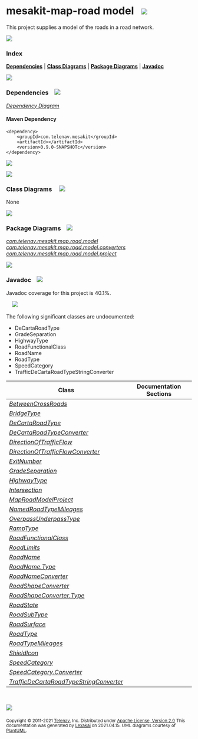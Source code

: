 # mesakit-map-road model &nbsp;&nbsp;![](https://www.kivakit.org/images/gears-40.png)

This project supplies a model of the roads in a road network.

![](https://www.kivakit.org/images/horizontal-line.png)

### Index



[**Dependencies**](#dependencies) | [**Class Diagrams**](#class-diagrams) | [**Package Diagrams**](#package-diagrams) | [**Javadoc**](#javadoc)

![](https://www.kivakit.org/images/horizontal-line.png)

### Dependencies <a name="dependencies"></a> &nbsp;&nbsp; ![](https://www.kivakit.org/images/dependencies-40.png)

[*Dependency Diagram*](documentation/diagrams/dependencies.svg)

#### Maven Dependency

    <dependency>
        <groupId>com.telenav.mesakit</groupId>
        <artifactId></artifactId>
        <version>0.9.0-SNAPSHOTc</version>
    </dependency>

![](https://www.kivakit.org/images/short-horizontal-line.png)

[//]: # (start-user-text)



[//]: # (end-user-text)

![](https://www.kivakit.org/images/short-horizontal-line.png)

### Class Diagrams <a name="class-diagrams"></a> &nbsp; &nbsp; ![](https://www.kivakit.org/images/diagram-48.png)

None

![](https://www.kivakit.org/images/short-horizontal-line.png)

### Package Diagrams <a name="package-diagrams"></a> &nbsp;&nbsp; ![](https://www.kivakit.org/images/box-40.png)

[*com.telenav.mesakit.map.road.model*](documentation/diagrams/com.telenav.mesakit.map.road.model.svg)
[*com.telenav.mesakit.map.road.model.converters*](documentation/diagrams/com.telenav.mesakit.map.road.model.converters.svg)
[*com.telenav.mesakit.map.road.model.project*](documentation/diagrams/com.telenav.mesakit.map.road.model.project.svg)

![](https://www.kivakit.org/images/short-horizontal-line.png)

### Javadoc <a name="javadoc"></a> &nbsp;&nbsp; ![](https://www.kivakit.org/images/books-40.png)

Javadoc coverage for this project is 40.1%.

&nbsp; &nbsp;  ![](https://www.kivakit.org/images/meter-40-12.png)

The following significant classes are undocumented:

- DeCartaRoadType
- GradeSeparation
- HighwayType
- RoadFunctionalClass
- RoadName
- RoadType
- SpeedCategory
- TrafficDeCartaRoadTypeStringConverter

| Class | Documentation Sections |
|---|---|
| [*BetweenCrossRoads*](https://telenav.github.io/mesakit-data/javadoc/mesakit.map.road.model/com/telenav/mesakit/map/road/model/BetweenCrossRoads.html) |  |
| [*BridgeType*](https://telenav.github.io/mesakit-data/javadoc/mesakit.map.road.model/com/telenav/mesakit/map/road/model/BridgeType.html) |  |
| [*DeCartaRoadType*](https://telenav.github.io/mesakit-data/javadoc/mesakit.map.road.model/com/telenav/mesakit/map/road/model/DeCartaRoadType.html) |  |
| [*DeCartaRoadTypeConverter*](https://telenav.github.io/mesakit-data/javadoc/mesakit.map.road.model/com/telenav/mesakit/map/road/model/converters/DeCartaRoadTypeConverter.html) |  |
| [*DirectionOfTrafficFlow*](https://telenav.github.io/mesakit-data/javadoc/mesakit.map.road.model/com/telenav/mesakit/map/road/model/DirectionOfTrafficFlow.html) |  |
| [*DirectionOfTrafficFlowConverter*](https://telenav.github.io/mesakit-data/javadoc/mesakit.map.road.model/com/telenav/mesakit/map/road/model/converters/DirectionOfTrafficFlowConverter.html) |  |
| [*ExitNumber*](https://telenav.github.io/mesakit-data/javadoc/mesakit.map.road.model/com/telenav/mesakit/map/road/model/ExitNumber.html) |  |
| [*GradeSeparation*](https://telenav.github.io/mesakit-data/javadoc/mesakit.map.road.model/com/telenav/mesakit/map/road/model/GradeSeparation.html) |  |
| [*HighwayType*](https://telenav.github.io/mesakit-data/javadoc/mesakit.map.road.model/com/telenav/mesakit/map/road/model/HighwayType.html) |  |
| [*Intersection*](https://telenav.github.io/mesakit-data/javadoc/mesakit.map.road.model/com/telenav/mesakit/map/road/model/Intersection.html) |  |
| [*MapRoadModelProject*](https://telenav.github.io/mesakit-data/javadoc/mesakit.map.road.model/com/telenav/mesakit/map/road/model/project/MapRoadModelProject.html) |  |
| [*NamedRoadTypeMileages*](https://telenav.github.io/mesakit-data/javadoc/mesakit.map.road.model/com/telenav/mesakit/map/road/model/NamedRoadTypeMileages.html) |  |
| [*OverpassUnderpassType*](https://telenav.github.io/mesakit-data/javadoc/mesakit.map.road.model/com/telenav/mesakit/map/road/model/OverpassUnderpassType.html) |  |
| [*RampType*](https://telenav.github.io/mesakit-data/javadoc/mesakit.map.road.model/com/telenav/mesakit/map/road/model/RampType.html) |  |
| [*RoadFunctionalClass*](https://telenav.github.io/mesakit-data/javadoc/mesakit.map.road.model/com/telenav/mesakit/map/road/model/RoadFunctionalClass.html) |  |
| [*RoadLimits*](https://telenav.github.io/mesakit-data/javadoc/mesakit.map.road.model/com/telenav/mesakit/map/road/model/RoadLimits.html) |  |
| [*RoadName*](https://telenav.github.io/mesakit-data/javadoc/mesakit.map.road.model/com/telenav/mesakit/map/road/model/RoadName.html) |  |
| [*RoadName.Type*](https://telenav.github.io/mesakit-data/javadoc/mesakit.map.road.model/com/telenav/mesakit/map/road/model/RoadName.Type.html) |  |
| [*RoadNameConverter*](https://telenav.github.io/mesakit-data/javadoc/mesakit.map.road.model/com/telenav/mesakit/map/road/model/converters/RoadNameConverter.html) |  |
| [*RoadShapeConverter*](https://telenav.github.io/mesakit-data/javadoc/mesakit.map.road.model/com/telenav/mesakit/map/road/model/converters/RoadShapeConverter.html) |  |
| [*RoadShapeConverter.Type*](https://telenav.github.io/mesakit-data/javadoc/mesakit.map.road.model/com/telenav/mesakit/map/road/model/converters/RoadShapeConverter.Type.html) |  |
| [*RoadState*](https://telenav.github.io/mesakit-data/javadoc/mesakit.map.road.model/com/telenav/mesakit/map/road/model/RoadState.html) |  |
| [*RoadSubType*](https://telenav.github.io/mesakit-data/javadoc/mesakit.map.road.model/com/telenav/mesakit/map/road/model/RoadSubType.html) |  |
| [*RoadSurface*](https://telenav.github.io/mesakit-data/javadoc/mesakit.map.road.model/com/telenav/mesakit/map/road/model/RoadSurface.html) |  |
| [*RoadType*](https://telenav.github.io/mesakit-data/javadoc/mesakit.map.road.model/com/telenav/mesakit/map/road/model/RoadType.html) |  |
| [*RoadTypeMileages*](https://telenav.github.io/mesakit-data/javadoc/mesakit.map.road.model/com/telenav/mesakit/map/road/model/RoadTypeMileages.html) |  |
| [*ShieldIcon*](https://telenav.github.io/mesakit-data/javadoc/mesakit.map.road.model/com/telenav/mesakit/map/road/model/ShieldIcon.html) |  |
| [*SpeedCategory*](https://telenav.github.io/mesakit-data/javadoc/mesakit.map.road.model/com/telenav/mesakit/map/road/model/SpeedCategory.html) |  |
| [*SpeedCategory.Converter*](https://telenav.github.io/mesakit-data/javadoc/mesakit.map.road.model/com/telenav/mesakit/map/road/model/SpeedCategory.Converter.html) |  |
| [*TrafficDeCartaRoadTypeStringConverter*](https://telenav.github.io/mesakit-data/javadoc/mesakit.map.road.model/com/telenav/mesakit/map/road/model/converters/TrafficDeCartaRoadTypeStringConverter.html) |  |

[//]: # (start-user-text)



[//]: # (end-user-text)

<br/>

![](https://www.kivakit.org/images/horizontal-line.png)

<sub>Copyright &#169; 2011-2021 [Telenav](http://telenav.com), Inc. Distributed under [Apache License, Version 2.0](LICENSE)</sub>
<sub>This documentation was generated by [Lexakai](https://github.com/Telenav/lexakai) on 2021.04.15. UML diagrams courtesy
of [PlantUML](http://plantuml.com).</sub>

